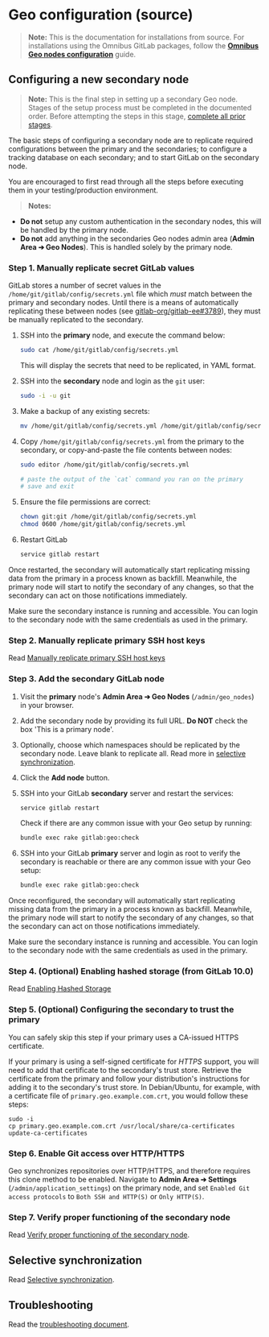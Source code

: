 # Geo configuration (source)

>**Note:**
This is the documentation for installations from source. For installations
using the Omnibus GitLab packages, follow the
[**Omnibus Geo nodes configuration**][configuration] guide.

## Configuring a new secondary node

>**Note:**
This is the final step in setting up a secondary Geo node. Stages of the setup
process must be completed in the documented order. Before attempting the steps
in this stage, [complete all prior stages][setup-geo-source].

The basic steps of configuring a secondary node are to replicate required
configurations between the primary and the secondaries; to configure a tracking
database on each secondary; and to start GitLab on the secondary node.

You are encouraged to first read through all the steps before executing them
in your testing/production environment.


>**Notes:**
- **Do not** setup any custom authentication in the secondary nodes, this will be
  handled by the primary node.
- **Do not** add anything in the secondaries Geo nodes admin area
  (**Admin Area ➔ Geo Nodes**). This is handled solely by the primary node.

### Step 1. Manually replicate secret GitLab values

GitLab stores a number of secret values in the `/home/git/gitlab/config/secrets.yml`
file which *must* match between the primary and secondary nodes. Until there is
a means of automatically replicating these between nodes (see [gitlab-org/gitlab-ee#3789]), they must
be manually replicated to the secondary.

1. SSH into the **primary** node, and execute the command below:

    ```bash
    sudo cat /home/git/gitlab/config/secrets.yml
    ```

    This will display the secrets that need to be replicated, in YAML format.

1. SSH into the **secondary** node and login as the `git` user:

    ```bash
    sudo -i -u git
    ```

1. Make a backup of any existing secrets:

    ```bash
    mv /home/git/gitlab/config/secrets.yml /home/git/gitlab/config/secrets.yml.`date +%F`
    ```

1. Copy `/home/git/gitlab/config/secrets.yml` from the primary to the secondary, or
   copy-and-paste the file contents between nodes:

    ```bash
    sudo editor /home/git/gitlab/config/secrets.yml

    # paste the output of the `cat` command you ran on the primary
    # save and exit
    ```

1. Ensure the file permissions are correct:

    ```bash
    chown git:git /home/git/gitlab/config/secrets.yml
    chmod 0600 /home/git/gitlab/config/secrets.yml
    ```
    
1. Restart GitLab

    ```bash
    service gitlab restart
    ```

Once restarted, the secondary will automatically start replicating missing data
from the primary in a process known as backfill. Meanwhile, the primary node
will start to notify the secondary of any changes, so that the secondary can
act on those notifications immediately.

Make sure the secondary instance is running and accessible. You can login to
the secondary node with the same credentials as used in the primary.

### Step 2. Manually replicate primary SSH host keys

Read [Manually replicate primary SSH host keys][configuration-replicate-ssh]

### Step 3. Add the secondary GitLab node

1. Visit the **primary** node's **Admin Area ➔ Geo Nodes**
   (`/admin/geo_nodes`) in your browser.
1. Add the secondary node by providing its full URL. **Do NOT** check the box
   'This is a primary node'.
1. Optionally, choose which namespaces should be replicated by the
   secondary node. Leave blank to replicate all. Read more in
   [selective synchronization](#selective-synchronization).
1. Click the **Add node** button.
1. SSH into your GitLab **secondary** server and restart the services:

    ```bash
    service gitlab restart
    ```
   
    Check if there are any common issue with your Geo setup by running:
   
    ```bash
    bundle exec rake gitlab:geo:check
    ```
   
1. SSH into your GitLab **primary** server and login as root to verify the
   secondary is reachable or there are any common issue with your Geo setup:

    ```bash
    bundle exec rake gitlab:geo:check
    ```

Once reconfigured, the secondary will automatically start
replicating missing data from the primary in a process known as backfill.
Meanwhile, the primary node will start to notify the secondary of any changes, so
that the secondary can act on those notifications immediately.

Make sure the secondary instance is running and accessible. 
You can login to the secondary node with the same credentials as used in the primary.

### Step 4. (Optional) Enabling hashed storage (from GitLab 10.0)

Read [Enabling Hashed Storage][configuration-hashed-storage]

### Step 5. (Optional) Configuring the secondary to trust the primary

You can safely skip this step if your primary uses a CA-issued HTTPS certificate.

If your primary is using a self-signed certificate for *HTTPS* support, you will
need to add that certificate to the secondary's trust store. Retrieve the
certificate from the primary and follow your distribution's instructions for
adding it to the secondary's trust store. In Debian/Ubuntu, for example, with a
certificate file of `primary.geo.example.com.crt`, you would follow these steps:

```
sudo -i
cp primary.geo.example.com.crt /usr/local/share/ca-certificates
update-ca-certificates
```

### Step 6. Enable Git access over HTTP/HTTPS

Geo synchronizes repositories over HTTP/HTTPS, and therefore requires this clone
method to be enabled. Navigate to **Admin Area ➔ Settings**
(`/admin/application_settings`) on the primary node, and set
`Enabled Git access protocols` to `Both SSH and HTTP(S)` or `Only HTTP(S)`.

### Step 7. Verify proper functioning of the secondary node

Read [Verify proper functioning of the secondary node][configuration-verify-node].


## Selective synchronization

Read [Selective synchronization][configuration-selective-replication].

## Troubleshooting

Read the [troubleshooting document][troubleshooting].

[setup-geo-source]: index.md#using-gitlab-installed-from-source
[gitlab-org/gitlab-ee#3789]: https://gitlab.com/gitlab-org/gitlab-ee/issues/3789
[configuration]: configuration.md
[configuration-hashed-storage]: configuration.md#step-4-optional-enabling-hashed-storage-from-gitlab-10-0
[configuration-replicate-ssh]: configuration.md#step-2-manually-replicate-primary-ssh-host-keys
[configuration-selective-replication]: configuration.md#selective-synchronization
[configuration-verify-node]: configuration.md#step-7-verify-proper-functioning-of-the-secondary-node
[troubleshooting]: troubleshooting.md
